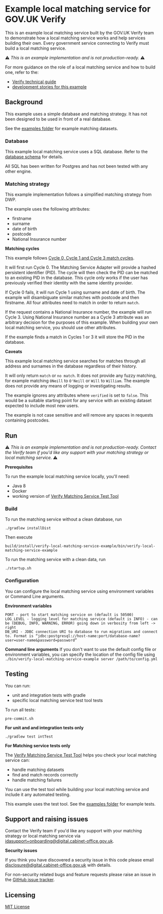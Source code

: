 # Example local matching service for GOV.UK Verify

This is an example local matching service built by the GOV.UK Verify team to demonstrate how a local matching service works and help services building their own. Every government service connecting to Verify must build a local matching service.

:warning: _This is an example implementation and is not production-ready._ :warning:

For more guidance on the role of a local matching service and how to build one, refer to the:
* [Verify technical guide](http://alphagov.github.io/rp-onboarding-tech-docs/pages/ms/ms.html)
* [development stories for this example](https://github.com/alphagov/verify-local-matching-service-example/projects/1)

## Background

This example uses a simple database and matching strategy. It has not been designed to be used in front of a real database.

See the [examples folder](/examples/) for example matching datasets.

### Database

This example local matching service uses a SQL database. Refer to the [database schema](/docs/schema.png) for details.

All SQL has been written for Postgres and has not been tested with any other engine.

### Matching strategy

This example implementation follows a simplified matching strategy from DWP.

The example uses the following attributes:

* firstname
* surname
* date of birth
* postcode
* National Insurance number

**Matching cycles**

This example follows [Cycle 0, Cycle 1 and Cycle 3 match cycles](http://alphagov.github.io/rp-onboarding-tech-docs/pages/ms/msWorks.html).

It will first run Cycle 0. The Matching Service Adapter will provide a hashed persistent identifier (PID). The cycle will then check the PID can be matched to an existing PID in the database. This cycle only works if the user has previously verified their identity with the same identity provider.

If Cycle 0 fails, it will run Cycle 1 using surname and date of birth. The example will disambiguate similar matches with postcode and then firstname. All four attributes need to match in order to return `match`.

If the request contains a National Insurance number, the example will run Cycle 3. Using National Insurance number as a Cycle 3 attribute was an arbitrary decision for the purposes of this example. When building your own local matching service, you should use other attributes.

If the example finds a match in Cycles 1 or 3 it will store the PID in the database.

**Caveats**

This example local matching service searches for matches through all address and surnames in the database regardless of their history. 

It will only return `match` or `no match`. It does not provide any fuzzy matching, for example matching `ONeill` to `O'Neill` or `Will` to `William`. The example does not provide any means of logging or investigating results.

The example ignores any attributes where `verified` is set to `false`. This would be a suitable starting point for any service with an existing dataset expected to include most new users.

The example is not case sensitive and will remove any spaces in requests containing postcodes.

## Run

:warning: _This is an example implementation and is not production-ready. Contact the Verify team if you'd like any support with your matching strategy or local matching service._ :warning:

**Prerequisites**

To run the example local matching service locally, you'll need:
* Java 8
* Docker
* working version of [Verify Matching Service Test Tool](https://github.com/alphagov/verify-matching-service-adapter/tree/master/verify-matching-service-test-tool)

### Build

To run the matching service without a clean database, run

```
./gradlew installDist
```

Then execute

```
build/install/verify-local-matching-service-example/bin/verify-local-matching-service-example
```

To run the matching service with a clean data, run

```
./startup.sh
```

### Configuration

You can configure the local matching service using environment variables or Command Line arguments.

**Environment variables**

```
PORT - port to start matching service on (default is 50500)
LOG_LEVEL - logging level for matching service (default is INFO) - can be (DEBUG, INFO, WARNING, ERROR) going down in verbosity from left -> right
DB_URI - JDBC connection URI to database to run migrations and connect to. Format is “jdbc:postgresql://host-name:port/database-name?user=user-name&password=password”
```

**Command line arguments**
If you don't want to use the default config file or environment variables, you can specify the location of the config file using `./bin/verify-local-matching-service-example server /path/to/config.yml`

## Testing

You can run:
* unit and integration tests with gradle
* specific local matching service test tool tests

To run all tests:

```
pre-commit.sh
```

**For unit and and integration tests only**

```
./gradlew test intTest
```

**For Matching service tests only**

The [Verify Matching Service Test Tool](https://github.com/alphagov/verify-matching-service-adapter/tree/master/verify-matching-service-test-tool) helps you check your local matching service can:

* handle matching datasets
* find and match records correctly
* handle matching failures

You can use the test tool while building your local matching service and include it any automated testing.

This example uses the test tool. See the [examples folder](/examples/) for example tests.  

## Support and raising issues

Contact the Verify team if you'd like any support with your matching strategy or local matching service via idasupport+onboarding@digital.cabinet-office.gov.uk.

**Security issues**

If you think you have discovered a security issue in this code please email disclosure@digital.cabinet-office.gov.uk with details.

For non-security related bugs and feature requests please raise an issue in the [GitHub issue tracker](https://github.com/alphagov/verify-local-matching-service-example/issues).

## Licensing

[MIT License](https://github.com/alphagov/verify-local-matching-service-example/blob/master/LICENSE)
